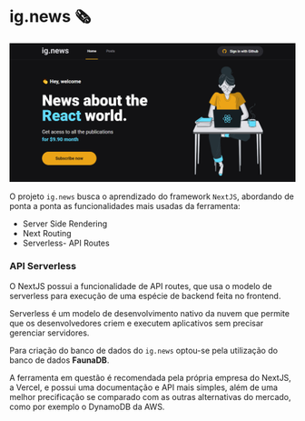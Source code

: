 # ig.news 🗞

![Ig news](public/application_screenshot.png)

O projeto `ig.news` busca o aprendizado do
framework `NextJS`, abordando de ponta a ponta
as funcionalidades mais usadas da ferramenta:

- Server Side Rendering
- Next Routing
- Serverless- API Routes

### API Serverless

O NextJS possui a funcionalidade de API
routes, que usa o modelo de serverless
para execução de uma espécie de backend
feita no frontend.

Serverless é um modelo de desenvolvimento
nativo da nuvem que permite que os
desenvolvedores criem e executem aplicativos
sem precisar gerenciar servidores.

Para criação do banco de dados do `ig.news`
optou-se pela utilização do banco de dados
**FaunaDB**.

A ferramenta em questão é
recomendada pela própria empresa do NextJS,
a Vercel, e possui uma documentação e API
mais simples, além de uma melhor precificação se comparado com as outras
alternativas do mercado, como por exemplo o DynamoDB da AWS.
